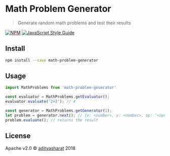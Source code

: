 # Math Problem Generator

> Generate random math problems and test their results

[![NPM](https://img.shields.io/npm/v/math-problem-generator.svg)](https://www.npmjs.com/package/math-problem-generator) [![JavaScript Style Guide](https://img.shields.io/badge/code_style-standard-brightgreen.svg)](https://standardjs.com)

## Install

```bash
npm install --save math-problem-generator
```

## Usage

```JavaScript
import MathProblems from 'math-problem-generator'

const evaluator = MathProblems.getEvaluator();
evaluator.evaluate('2+2'); // 4

const generator = MathProblems.getGenerator(1);
let problem = generator.next(); // {x: <number>, y: <number>, op: '<operation>'}
problem.evaluate(); // returns the result
```

## License

Apache v2.0 © [adityasharat](https://github.com/adityasharat) 2018
